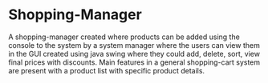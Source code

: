 # Shopping-Manager

A shopping-manager created where products can be added using the console to the system by a system manager where the users can view them in the GUI created using java swing where they could add, delete, sort, view final prices with discounts.
Main features in a general shopping-cart system are present with a product list with specific product details.
